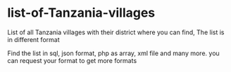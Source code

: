 # list-of-Tanzania-villages
List of all Tanzania villages with their district where you can find, The list is in different format 

Find the list in sql, json format, php as array, xml file and many more. 
you can request your format to get more formats
